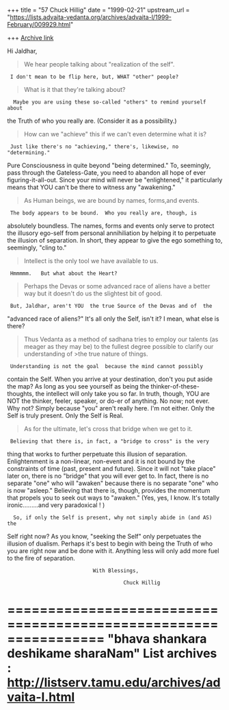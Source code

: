 +++
title = "57 Chuck Hillig"
date = "1999-02-21"
upstream_url = "https://lists.advaita-vedanta.org/archives/advaita-l/1999-February/009929.html"

+++
[Archive link](https://lists.advaita-vedanta.org/archives/advaita-l/1999-February/009929.html)

Hi Jaldhar,

>We hear people talking about "realization of the self".

     I don't mean to be flip here, but, WHAT "other" people?

>What is it that they're talking about?

      Maybe you are using these so-called "others" to remind yourself about
the Truth of who you really are.  (Consider it as a possibility.)

>How can we "achieve" this if we can't even determine what it is?

     Just like there's no "achieving," there's, likewise, no "determining."
 Pure Consciousness in quite beyond "being determined."   To, seemingly,
pass through the Gateless-Gate, you need to abandon all hope of ever
figuring-it-all-out.  Since your mind will never be "enlightened,"  it
particularly means that YOU can't be there to witness any "awakening."

>As Human beings, we are bound by names, forms,and events.

     The body appears to be bound.  Who you really are, though, is
absolutely boundless.  The names, forms and events only serve to protect
the illusory ego-self from personal annihiliation by helping it to
perpetuate the illusion of separation.   In short, they appear to give the
ego something to, seemingly, "cling to."

>Intellect is the only tool we have available to us.

     Hmmmmm.   But what about the Heart?

>Perhaps the Devas or some advanced race of aliens have a better way but it
>doesn't do us the slightest bit of good.

     But, Jaldhar, aren't YOU  the true Source of the Devas and of  the
"advanced race of aliens?"   It's all only the Self, isn't it?  I mean,
what else is there?

>Thus Vedanta as a method of sadhana tries to employ our talents (as meager
>as they may be) to the fullest degree possible to clarify our
understanding of >the true nature of things.

     Understanding is not the goal  because the mind cannot possibly
contain the Self.   When you arrive at your destination, don't you put
aside the map?  As long as you see yourself as being the
thinker-of-these-thoughts, the intellect will only take you so far.   In
truth, though, YOU are NOT the thinker, feeler, speaker, or do-er of
anything.  No now; not ever.   Why not?  Simply because "you" aren't really
here.  I'm not either.  Only the Self is truly present.  Only the Self is
Real.

>As for the ultimate, let's cross that bridge when we get to it.

     Believing that there is, in fact, a "bridge to cross" is the very
thing that works to further perpetuate this illusion of separation.
Enlightenment is a non-linear, non-event and it is not bound by the
constraints of time (past, present and future).   Since it will not  "take
place" later on, there is no "bridge" that you will ever get to.  In fact,
there is no separate "one" who will "awaken" because there is no separate
"one" who is now "asleep."   Believing that there is, though, provides the
momentum that propels you to seek out ways to "awaken."   (Yes, yes, I
know.  It's totally ironic.........and very paradoxical ! )

      So, if only the Self is present, why not simply abide in (and AS) the
Self right now?   As you know, "seeking the Self" only perpetuates the
illusion of dualism.    Perhaps it's best to begin with being the Truth of
who you are right now and be done with it.  Anything less will only add
more fuel to the fire of separation.

                                With Blessings,

                                          Chuck Hillig

================================================================
"bhava shankara deshikame sharaNam"
List archives : http://listserv.tamu.edu/archives/advaita-l.html
================================================================

